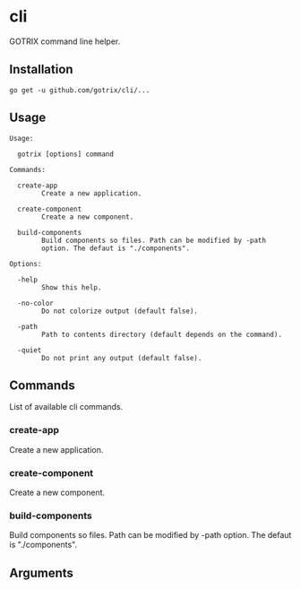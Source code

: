 # cli
GOTRIX command line helper.

## Installation
```
go get -u github.com/gotrix/cli/...
```

## Usage
```
Usage:

  gotrix [options] command

Commands:

  create-app
        Create a new application.

  create-component
        Create a new component.

  build-components
        Build components so files. Path can be modified by -path
        option. The defaut is "./components".

Options:

  -help
        Show this help.

  -no-color
        Do not colorize output (default false).

  -path
        Path to contents directory (default depends on the command).

  -quiet
        Do not print any output (default false).
```

## Commands
List of available cli commands.

### create-app
Create a new application.

### create-component
Create a new component.

### build-components
Build components so files. Path can be modified by -path option. The defaut is "./components".


## Arguments
